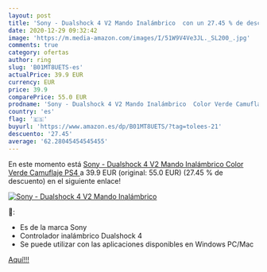 ```yaml
---
layout: post
title: 'Sony - Dualshock 4 V2 Mando Inalámbrico  con un 27.45 % de descuento'
date: 2020-12-29 09:32:42
image: 'https://m.media-amazon.com/images/I/51W9V4Ve3JL._SL200_.jpg'
comments: true
category: ofertas
author: ring
slug: 'B01MT8UETS-es'
actualPrice: 39.9 EUR
currency: EUR
price: 39.9
comparePrice: 55.0 EUR
prodname: 'Sony - Dualshock 4 V2 Mando Inalámbrico  Color Verde Camuflaje  PS4 '
country: 'es'
flag: '🇪🇸'
buyurl: 'https://www.amazon.es/dp/B01MT8UETS/?tag=tolees-21'
descuento: '27.45'
average: '62.28045454545455'
---
```


En este momento está [Sony - Dualshock 4 V2 Mando Inalámbrico  Color Verde Camuflaje  PS4 ](https://www.amazon.es/dp/B01MT8UETS/?tag=tolees-21) a 39.9 EUR (original: 55.0 EUR) (27.45 %  de descuento) en el siguiente enlace!

[![Sony - Dualshock 4 V2 Mando Inalámbrico ](https://m.media-amazon.com/images/I/51W9V4Ve3JL._SL200_.jpg)](https://www.amazon.es/dp/B01MT8UETS/?tag=tolees-21)

🔎:

- Es de la marca Sony
- Controlador inalámbrico Dualshock 4
- Se puede utilizar con las aplicaciones disponibles en Windows PC/Mac

[Aquí!!!](https://www.amazon.es/dp/B01MT8UETS/?tag=tolees-21)
